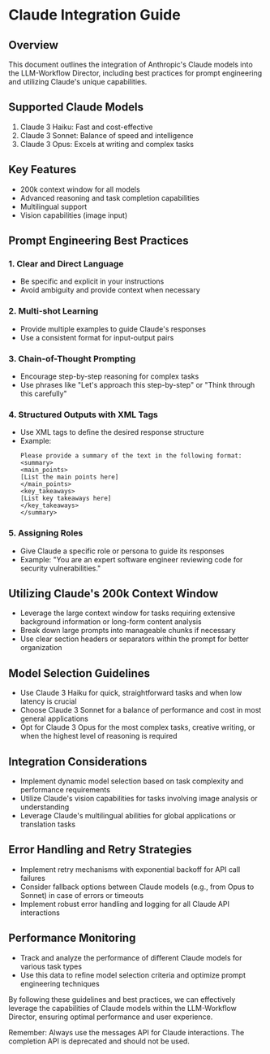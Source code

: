 # Claude Integration Guide

## Overview
This document outlines the integration of Anthropic's Claude models into the LLM-Workflow Director, including best practices for prompt engineering and utilizing Claude's unique capabilities.

## Supported Claude Models
1. Claude 3 Haiku: Fast and cost-effective
2. Claude 3 Sonnet: Balance of speed and intelligence
3. Claude 3 Opus: Excels at writing and complex tasks

## Key Features
- 200k context window for all models
- Advanced reasoning and task completion capabilities
- Multilingual support
- Vision capabilities (image input)

## Prompt Engineering Best Practices

### 1. Clear and Direct Language
- Be specific and explicit in your instructions
- Avoid ambiguity and provide context when necessary

### 2. Multi-shot Learning
- Provide multiple examples to guide Claude's responses
- Use a consistent format for input-output pairs

### 3. Chain-of-Thought Prompting
- Encourage step-by-step reasoning for complex tasks
- Use phrases like "Let's approach this step-by-step" or "Think through this carefully"

### 4. Structured Outputs with XML Tags
- Use XML tags to define the desired response structure
- Example:
  ```
  Please provide a summary of the text in the following format:
  <summary>
  <main_points>
  [List the main points here]
  </main_points>
  <key_takeaways>
  [List key takeaways here]
  </key_takeaways>
  </summary>
  ```

### 5. Assigning Roles
- Give Claude a specific role or persona to guide its responses
- Example: "You are an expert software engineer reviewing code for security vulnerabilities."

## Utilizing Claude's 200k Context Window
- Leverage the large context window for tasks requiring extensive background information or long-form content analysis
- Break down large prompts into manageable chunks if necessary
- Use clear section headers or separators within the prompt for better organization

## Model Selection Guidelines
- Use Claude 3 Haiku for quick, straightforward tasks and when low latency is crucial
- Choose Claude 3 Sonnet for a balance of performance and cost in most general applications
- Opt for Claude 3 Opus for the most complex tasks, creative writing, or when the highest level of reasoning is required

## Integration Considerations
- Implement dynamic model selection based on task complexity and performance requirements
- Utilize Claude's vision capabilities for tasks involving image analysis or understanding
- Leverage Claude's multilingual abilities for global applications or translation tasks

## Error Handling and Retry Strategies
- Implement retry mechanisms with exponential backoff for API call failures
- Consider fallback options between Claude models (e.g., from Opus to Sonnet) in case of errors or timeouts
- Implement robust error handling and logging for all Claude API interactions

## Performance Monitoring
- Track and analyze the performance of different Claude models for various task types
- Use this data to refine model selection criteria and optimize prompt engineering techniques

By following these guidelines and best practices, we can effectively leverage the capabilities of Claude models within the LLM-Workflow Director, ensuring optimal performance and user experience.

Remember: Always use the messages API for Claude interactions. The completion API is deprecated and should not be used.
